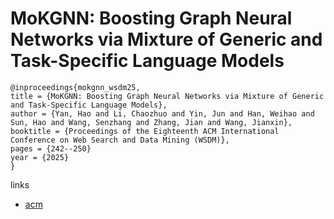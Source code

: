 # MoKGNN: Boosting Graph Neural Networks via Mixture of Generic and Task-Specific Language Models

```
@inproceedings{mokgnn_wsdm25,
title = {MoKGNN: Boosting Graph Neural Networks via Mixture of Generic and Task-Specific Language Models},
author = {Yan, Hao and Li, Chaozhuo and Yin, Jun and Han, Weihao and Sun, Hao and Wang, Senzhang and Zhang, Jian and Wang, Jianxin},
booktitle = {Proceedings of the Eighteenth ACM International Conference on Web Search and Data Mining (WSDM)},
pages = {242--250}
year = {2025}
}
```

links
- [acm](http://dl.acm.org/doi/10.1145/3701551.3703571)
